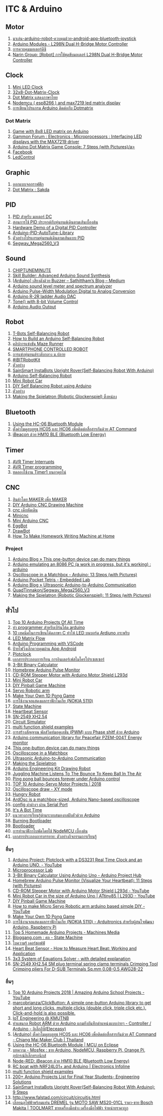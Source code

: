 # ITC & Arduino

<h2>Motor </h2>
<ol>
  <li> <a href="http://thaiopensource.org/%E0%B8%A1%E0%B8%B2%E0%B9%80%E0%B8%A5%E0%B9%88%E0%B8%99-arduino-robot-%E0%B8%84%E0%B8%A7%E0%B8%9A%E0%B8%84%E0%B8%B8%E0%B8%A1%E0%B8%94%E0%B9%89%E0%B8%A7%E0%B8%A2-android-app-bluetooth-joystick-%E0%B8%81/">มาเล่น-arduino-robot-ควบคุมด้วย-android-app-bluetooth-joystick</a></li>
  <li> <a href="https://www.instructables.com/id/Arduino-Modules-L298N-Dual-H-Bridge-Motor-Controll/">Arduino Modules - L298N Dual H-Bridge Motor Controller</a></li>
  <li> <a href="https://www.ioxhop.com/article/99/%E0%B8%81%E0%B8%B2%E0%B8%A3%E0%B8%84%E0%B8%A7%E0%B8%9A%E0%B8%84%E0%B8%B8%E0%B8%A1%E0%B8%A1%E0%B8%AD%E0%B9%80%E0%B8%95%E0%B8%AD%E0%B8%A3%E0%B9%8C%E0%B8%94%E0%B8%B5%E0%B8%8B%E0%B8%B5?fbclid=IwAR0JKo-iTfs7XFO-1knfLJhEn0jcEHd5qx_mcj1P0ApHWc4cyECSUgx-NSw">การควบคุมมอเตอร์ดีซี</a></li>  
<li> <a href="http://naringroup.blogspot.com/2016/03/robot-l298n-dual-h-bridge-motor.html">Narin Group: [Robot] การใช้ชุดขับมอเตอร์ L298N Dual H-Bridge Motor Controller</a></li>

</ol>  

<h2>Clock </h2>
<ol>
    <li> <a href="https://123led.wordpress.com/mini-led-clock/">Mini LED Clock</a></li>
    <li> <a href="https://github.com/ioxhop/32x8-Dot-Matrix-Clock/tree/master/Clock_ESP8266">32x8-Dot-Matrix-Clock</a></li>  
    <li> <a href="https://www.youtube.com/user/mrcybero/search?query=DOT">Dot Matrix แสดงภาษาไทย</a></li>
    <li> <a href="https://www.youtube.com/watch?v=dzuMXUQwKx8&feature=youtu.be">Nodemcu ( esp8266 ) and max7219 led matrix display</a></li>  
    <li> <a href="https://www.youtube.com/watch?v=GjYIhbgLgCc">การเขียนโปรแกรม Arduino ติดต่อกับ Dotmatrix</a></li>  
</ol>  

<h3>Dot Matrix</h3>
<ol>
  <li> <a href="http://blog.itdxer.com/2016/09/26/arduino-game.html">Game with 8x8 LED matrix on Arduino</a></li>
<li> <a href="http://www.gammon.com.au/forum/?id=11516">Gammon Forum : Electronics : Microprocessors : Interfacing LED displays with the MAX7219 driver</a></li>
<li> <a href="https://www.instructables.com/id/Arduino-Dot-Matrix-Game-Console/">Arduino Dot Matrix Game Console: 7 Steps (with Pictures)/a></li>
<li> <a href="https://www.facebook.com/highvoltagestech/videos/548443945598391/?hc_ref=ARQ8Lxem58tjdyesdXL06np7Su1mCi4n2uiNdybE-iy5wdBojvo531o1AfuvT8xV2Iw&__xts__[0]=68.ARBft21na3ClHUaxc-6LxtBfIlUqdGZlhsWT4cdSPwj_tKkZhfKJzX0mlAdDgTR57_FcVrsYBpI8WJwXVjKrbmgr4gZHtQoTndErHkelUjXjD7bKSvwBetYS18fmgv_yDMkMz7TXXfwSRbvAFrF9Fbj2O6xuxj05DhOVp3Cm5mMCjlBhiDAB4n6_HwPAWGRmNATYb0wZ7QShHrpDhs1XwbHlyUoWBqRZPin0uR8DwA&__tn__=FC-R">Facebook </a></li>
<li> <a href="http://wayoda.github.io/LedControl/pages/software">LedControl</a></li>
</ol>

<h2>Graphic </h2>
<ol>
    <li> <a href="https://www.facebook.com/groups/arduino.thai/permalink/3079294805446609/">ออกแบบจอกราฟฟิก</a></li>  
    <li> <a href="https://www.facebook.com/groups/arduino.thai/permalink/3443815432327876/">Dot Matrix : Sakda </a></li>    
</ol>  

<h2>PID </h2>
<ol>
    <li> <a href="https://medium.com/@waratep/pid-%E0%B8%AA%E0%B8%B3%E0%B8%AB%E0%B8%A3%E0%B8%B1%E0%B8%9A-%E0%B8%A1%E0%B8%AD%E0%B9%80%E0%B8%95%E0%B8%AD%E0%B8%A3%E0%B9%8C-dc-8014f79b5a7d">PID สำหรับ มอเตอร์ DC</a></li>
    <li> <a href="https://www.youtube.com/watch?v=zVbqXbINK68">สอนการใช้ PID ประยุกต์กับหุ่นยนต์เดินตามเส้นเบื้องต้น</a></li>
    <li> <a href="https://www.youtube.com/watch?v=fusr9eTceEo">Hardware Demo of a Digital PID Controller</a></li>
    <li> <a href="https://github.com/br3ttb/Arduino-PID-AutoTune-Library">Arduino-PID-AutoTune-Library</a></li>
    <li> <a href="http://www.princebot.net/article/12/%E0%B8%95%E0%B8%B1%E0%B8%A7%E0%B8%AD%E0%B8%A2%E0%B9%88%E0%B8%B2%E0%B8%87%E0%B9%82%E0%B8%9B%E0%B8%A3%E0%B9%81%E0%B8%81%E0%B8%A3%E0%B8%A1%E0%B8%AB%E0%B8%B8%E0%B9%88%E0%B8%99%E0%B8%A2%E0%B8%99%E0%B8%95%E0%B9%8C%E0%B9%80%E0%B8%94%E0%B8%B4%E0%B8%99%E0%B8%95%E0%B8%B2%E0%B8%A1%E0%B9%80%E0%B8%AA%E0%B9%89%E0%B8%99%E0%B9%81%E0%B8%9A%E0%B8%9A-pid-%E0%B8%A2%E0%B9%89%E0%B8%B3%E0%B8%99%E0%B8%B0%E0%B8%95%E0%B8%B1%E0%B8%A7%E0%B8%AD%E0%B8%A2%E0%B9%88%E0%B8%B2%E0%B8%87-555?fbclid=IwAR2NVzwmXdKiw4FscjEYYgxv3u5igfzFLtJnnEiq31QDFzd4GaytqM1-DLo">ตัวอย่างโปรแกรมหุ่นยนต์เดินตามเส้นแบบ PID</a></li>
    <li> <a href="https://github.com/QuadTinnakon/Segway_Mega2560_V3">Segway_Mega2560_V3 </a></li>
</ol> 

<h2>Sound </h2>
<ol>
    <li> <a href="http://chiptuneminute.blogspot.com/">CHIPTUNEMINUTE </a></li>
    <li> <a href="https://makezine.com/projects/make-35/advanced-arduino-sound-synthesis/">Skill Builder: Advanced Arduino Sound Synthesis </a></li> 
    <li> <a href="https://medium.com/sathittham/arduino-%E0%B9%80%E0%B8%AA%E0%B8%B5%E0%B8%A2%E0%B8%87%E0%B8%94%E0%B8%B1%E0%B8%87%E0%B8%94%E0%B9%89%E0%B8%A7%E0%B8%A2-buzzer-b32b0482e8d8   ">[Arduino] เสียงดังด้วย Buzzer – Sathittham’s Blog – Medium </a></li> 
    <li> <a href="https://blog.yavilevich.com/2016/08/arduino-sound-level-meter-and-spectrum-analyzer/">Arduino sound level meter and spectrum analyzer </a></li>
    <li> <a href="https://www.instructables.com/id/Arduino-Pulse-Width-Modulation-Digital-to-Analog-C/">Arduino Pulse-Width Modulation Digital to Analog Conversion </a></li>
    <li> <a href="http://pcarduino.blogspot.com/2013/11/arduino-r-2r-ladder-audio-dac.html">Arduino R-2R ladder Audio DAC </a></li>  
    <li> <a href="https://create.arduino.cc/projecthub/connornishijima/tone-with-8-bit-volume-control-no-extra-components-370c66?ref=platform&ref_id=424_recent___&offset=8">Tone() with 8-bit Volume Control </a></li>
    <li> <a href="https://www.instructables.com/id/Arduino-Audio-Output/">Arduino Audio Output</a></li>  
  </ol> 

<h2>Robot </h2>
<ol>
  <li> <a href="https://www.facebook.com/iot.kmutnb/posts/286096828677745">T-Bots Self-Balancing Robot  </a></li>    
  <li> <a href="https://maker.pro/arduino/projects/build-arduino-self-balancing-robot/">How to Build an Arduino Self-Balancing Robot </a></li>  
  <li> <a href="https://www.facebook.com/groups/248804759327872/permalink/295699811305033/">คลิปการแข่งขัน Maze Runner </a></li>  
  <li> <a href="https://www.instructables.com/id/SMARTPHONE-CONTROLLED-ROBOT-USING-BLE-40-/?fbclid=IwAR29miQnXxocnD0syK2yWMxKFcAdHk2_vFhQHyx5Jjn3rdmpHoHi2tfVg3g">SMARTPHONE CONTROLLED ROBOT </a></li>
  <li> <a href="https://www.facebook.com/krumonrobot/videos/2779247108756002/">การแข่งหุ่นยนต์ระดับกลาง ม.ปลาย </a></li>
  <li> <a href="https://www.facebook.com/watch/?v=482581338920494">#iBITRobotKit </a></li>
  <li> <a href="https://www.facebook.com/watch/?v=289365478400888">ตัวอย่าง </a></li>  
  <li> <a href="https://www.instructables.com/id/InstaBots-Upright-Rover/">SainSmart InstaBots Upright Rover(Self-Balancing Robot With Arduino) </a></li>    
  <li> <a href="https://www.instructables.com/id/Arduino-Self-Balancing-Robot-1/?fbclid=IwAR0GhxMe6stV3ckEICx9YI5F6jkDXjyIZXFTp3wGXKFYKbfdRrUqtId0wLU">Arduino Self-Balancing Robot</a></li>      
  <li> <a href="https://www.youtube.com/watch?v=ETPhiqBqXEY&fbclid=IwAR10eX_h0YlIIHorL2tO662mTfQun0A1aRjzYKv1ebtaX-Qgm9Y03PthtLw">Mini Robot Car </a></li>    
  <li> <a href="https://circuitdigest.com/microcontroller-projects/arduino-based-self-balancing-robot?fbclid=IwAR04Ub61W0Xh3NxR3Vi8CqqGMzwj_lMzpiTOMSvCRGp4_YwMF3Khw6Lveew">DIY Self Balancing Robot using Arduino </a></li>  
  <li> <a href="https://www.facebook.com/watch/?v=289365478400888">ตัวอย่าง </a></li>    
  <li> <a href="https://www.instructables.com/id/Making-the-Spielatron-Robotic-Glockenspiel/">Making the Spielatron (Robotic Glockenspiel) ติ้งหน่อง</a></li>      
  </ol> 
  
<h2>Bluetooth </h2>
<ol>
    <li> <a href="https://mcuoneclipse.com/2013/06/19/using-the-hc-06-bluetooth-module/">Using the HC-06 Bluetooth Module </a></li> 
    <li> <a href="https://archive.cmmakerclub.com/2016/10/micro/arduino-2/arduino-%E0%B8%95%E0%B8%B1%E0%B9%89%E0%B8%87%E0%B8%84%E0%B9%88%E0%B8%B2%E0%B9%82%E0%B8%A1%E0%B8%94%E0%B8%B9%E0%B8%A5%E0%B8%9A%E0%B8%A5%E0%B8%B9%E0%B8%97%E0%B8%B9%E0%B8%98-hc05-%E0%B9%81%E0%B8%A5/">ตั้งค่าโมดูลบลูทูธ HC05 และ HC06 เพื่อติดต่อสื่อสารกันด้วย AT Command </a></li>   
    <li> <a href="http://noderedsupotsaeea.blogspot.com/2017/01/ibeacon-hm10-ble-bluetooth-low-energy.html">iBeacon ด้วย HM10 BLE (Bluetooth Low Energy)  </a></li> 
 </ol> 
 
 <h2>Timer </h2>
<ol>
    <li> <a href="http://exploreembedded.com/wiki/AVR_Timer_Interrupts">AVR Timer Interrupts  </a></li>    
    <li> <a href="https://exploreembedded.com/wiki/AVR_Timer_programming">AVR Timer programming   </a></li>    
    <li> <a href="https://menglab.blogspot.com/2018/06/timer1.html?m=1&fbclid=IwAR19pEAIHbdNqHlYlcuVS3bGg2D3Fqc9xmtM0lg5PPiOW4jM1oXkp8dGLDQ">ทดลองใช้งาน Timer1 บนอาดุยโน่   </a></li>      
</ol>   
 
<h2>CNC </h2>
<ol> 
    <li> <a href="https://www.zonemaker.com/">สินค้าโดย MAKER เพื่อ MAKER </a></li> 
    <li> <a href="https://www.instructables.com/id/DIY-Arduino-Drawing-Machine/">DIY Arduino CNC Drawing Machine </a></li> 
    <li> <a href="https://aofcnc.blogspot.com/">cnc เด็กหัดเดิน  </a></li> 
    <li> <a href="http://panmaneecnc.blogspot.com/2017/04/cnc-controller-estlcam.html">Minicnc  </a></li> 
    <li> <a href="https://create.arduino.cc/projecthub/me_zain/mini-arduino-cnc-7e4e30?ref=platform&ref_id=424_recent_30days__&offset=7">Mini Arduino CNC </a></li> 
    <li> <a href="https://www.facebook.com/watch/?v=361326701170840">EggBot </a></li>   
    <li> <a href="https://hackaday.com/2018/09/16/drawbot-badge-represents-the-cnc-world-in-badge-design/?fbclid=IwAR2vH6CknObMbmIQS4-zJtGG3SmvESfHda_eEAvmeM2Q4w30W6dAWlu2gVg">DrawBot </a></li>   
    <li> <a href="https://www.youtube.com/watch?v=nkO8--Zyl8w&fbclid=IwAR3f64QE2mOCTIzxP_FgYciMMt97FSWsZyr6h0VVZEfCqPCv75O7VAEZucU">How To Make Homework Writing Machine at Home </a></li>     
</ol>

<h3>Project</h3>
<ol>
<li> <a href="https://blog.arduino.cc/2018/12/10/this-one-button-device-can-do-many-things/   ">Arduino Blog » This one-button device can do many things </a></li>  
<li> <a href="https://www.reddit.com/r/arduino/comments/6sdtxr/arduino_emulating_an_8086_pc_a_work_in_progress/   ">Arduino emulating an 8086 PC (a work in progress, but it's working) : arduino </a></li>  
<li> <a href="https://www.instructables.com/id/Oscilloscope-in-a-Matchbox-Arduino/   ">Oscilloscope in a Matchbox - Arduino: 13 Steps (with Pictures) </a></li>    
<li> <a href="http://embedded-lab.com/blog/arduino-pocket-tetris/   ">Arduino Pocket Tetris - Embedded Lab </a></li>  
<li> <a href="https://blog.arduino.cc/2018/06/01/ultrasonic-arduino-to-arduino-communication/   ">Arduino Blog » Ultrasonic Arduino-to-Arduino Communication </a></li>  
<li> <a href="https://github.com/QuadTinnakon/Segway_Mega2560_V3   ">QuadTinnakon/Segway_Mega2560_V3 </a></li>   
<li> <a href="http://www.instructables.com/id/Making-the-Spielatron-Robotic-Glockenspiel/   ">Making the Spielatron (Robotic Glockenspiel): 11 Steps (with Pictures) </a></li>     
</ol>  

<h2>ทั่วไป </h2>
<ol>
    <li> <a href="https://www.youtube.com/watch?v=3p6wQm_LqMo">Top 10 Arduino Projects Of All Time </a></li>       
    <li> <a href="https://www.facebook.com/groups/arduino.thai/permalink/3117072668335489/">ทำ programmer สำหรับเบิร์นโค้ด arduino </a></li>      
    <li> <a href="https://www.facebook.com/iot.kmutnb/posts/479693739318052">10 เทคนิคในการเขียนโค้ดภาษา C ทำให้ LED บนบอร์ด Ardiuno กระพริบ </a></li>    
    <li> <a href="https://www.facebook.com/watch/?v=548443945598391">LED Matrix Flow </a></li>  
    <li> <a href="https://www.dmcinfo.com/latest-thinking/blog/id/9484/arduino-programming-with-vscode">Arduino Programming with VSCode </a></li>    
    <li> <a href="https://www.youtube.com/watch?v=NlbvbDItu1M">ป้ายไฟวิ่งเล็กควบคุมผ่าน App Android </a></li>    
    <li> <a href="https://www.youtube.com/watch?v=2DZSj8b2RGw">Plotclock </a></li>   
    <li> <a href="http://narong.ece.engr.tu.ac.th/microlab/document/index.php">เอกสารประกอบการเรียน การอินเตอร์เฟสไมโครโปรเซสเซอร์ </a></li>   
    <li> <a href="https://create.arduino.cc/projecthub/22warehamD/3-bit-binary-calculator-using-arduino-uno-e9d93b">3-Bit Binary Calculator </a></li>   
    <li> <a href="https://www.instructables.com/id/Homebrew-Arduino-Pulse-Monitor-Visualize-Your-Hear/">Homebrew Arduino Pulse Monitor </a></li>   
    <li> <a href="https://www.youtube.com/watch?v=3kZPqMbo1SY&feature=youtu.be">CD-ROM Stepper Motor with Arduino Motor Shield L293d </a></li>     
    <li> <a href="https://www.youtube.com/watch?v=ETPhiqBqXEY&feature=youtu.be">Mini Robot Car </a></li>  
    <li> <a href="https://www.facebook.com/watch/?v=1048763375276008">DIY Pinball Game Machine </a></li>  
    <li> <a href="https://www.youtube.com/watch?v=MCYJAyIXBdA">Servo Robotic arm </a></li>    
    <li> <a href="https://www.instructables.com/id/Make-Your-Own-1D-Pong-Game/">Make Your Own 1D Pong Game </a></li>  
    <li> <a href="https://www.arduitronics.com/article/61/%E0%B8%81%E0%B8%B2%E0%B8%A3%E0%B9%83%E0%B8%8A%E0%B9%89%E0%B8%87%E0%B8%B2%E0%B8%99%E0%B8%88%E0%B8%AD%E0%B9%81%E0%B8%AA%E0%B8%94%E0%B8%87%E0%B8%9C%E0%B8%A5%E0%B8%81%E0%B8%A3%E0%B8%B2%E0%B8%9F%E0%B8%B4%E0%B8%81%E0%B9%82%E0%B8%99%E0%B9%80%E0%B8%81%E0%B8%B5%E0%B8%A2-nokia-5110">การใช้งานจอแสดงผลกราฟิกโนเกีย (NOKIA 5110) </a></li>  
    <li> <a href="https://www.bloggang.com/mainblog.php?id=zol&month=12-07-2009&group=10&gblog=119">State Machine</a></li>  
    <li> <a href="https://www.elprocus.com/heartbeat-sensor-working-application/">Heartbeat Sensor </a></li>    
    <li> <a href="https://www.mcucity.com/product/864/sn-2549-xh2-54-sm-plug-terminal-spring-clamp-terminals-crimping-tool-crimping-pliers-for-d-sub-termi-2">SN-2549 XH2.54 </a></li>    
    <li> <a href="http://www.falstad.com/circuit/circuitjs.html">Circuit Simulator </a></li>  
    <li> <a href="http://arduinolearning.com/code/multi-function-shield-examples.php">multi function shield examples </a></li>    
    <li> <a href="https://eleceasy.com/t/pwm-phase-shitf-arduino/615?u=archer&fbclid=IwAR2RwIsnQVzpUj7Xgh6tUPCasMSXzszcGAkdA8LDw6l60_TX0PXP_BaTV-E">การสร้างสัญญาณ พัลส์วิดท์มอดูเลชั่น (PWM) แบบ Phase shitf ด้วย Arduino </a></li>    
    <li> <a href="https://github.com/olehs/PZEM004T?fbclid=IwAR0wEkSl6YYlXnZSZkSbzD4rrbrs5xzqeZpltDSQ3GwBxBGzI1RR3HW6MzQ">Arduino communication library for Peacefair PZEM-004T Energy monitor  </a></li>  
    <li> <a href="https://blog.arduino.cc/2018/12/10/this-one-button-device-can-do-many-things/">This one-button device can do many things </a></li>  
    <li> <a href="https://www.instructables.com/id/Oscilloscope-in-a-Matchbox-Arduino/">Oscilloscope in a Matchbox </a></li>
    <li> <a href="https://blog.arduino.cc/2018/06/01/ultrasonic-arduino-to-arduino-communication/">Ultrasonic Arduino-to-Arduino Communication </a></li>
    <li> <a href="https://www.instructables.com/id/Making-the-Spielatron-Robotic-Glockenspiel/">Making the Spielatron </a></li>
    <li> <a href="https://www.facebook.com/watch/?v=10155504756781641">Arduino Engineering Kit Drawing Robot </a></li>
    <li> <a href="https://hackaday.com/2018/07/25/juggling-machine-listens-to-the-bounce-to-keep-ball-in-the-air/?fbclid=IwAR09sVKAtq2QPv7FkyIqzEqYKvd76IFLjfITn9n_qzUtFTw4pxtOTJsQ7qI">Juggling Machine Listens To The Bounce To Keep Ball In The Air </a></li>  
    <li> <a href="https://blog.arduino.cc/2018/07/25/ping-pong-ball-bounces-forever-under-arduino-control/?fbclid=IwAR0c0LnN-ysCngc3f8WfDfq7As2XrrUlZvB2BiSD3jQuc4ENqrZyjSfCFUQ">Ping pong ball bounces forever under Arduino control </a></li>  
    <li> <a href="https://www.youtube.com/watch?v=Ogm3ITBxkL8&fbclid=IwAR012KkuiUKlJ8AWY21KX0ou5GNx-73o7uJ424pNpAdmp4BAy0eWHKk6n-k">TOP 10 Arduino-Servo Motor Projects | 2018 </a></li>  
    <li> <a href="http://www.electronoobs.com/eng_arduino_tut63.php?fbclid=IwAR09D-h0XavxAQ-vi1lUhhiHmCmAlDhEyAYamHiF4M8BOk4eMwLRMLH6BFQ">Oscilloscope draw - XY mode  </a></li>  
    <li> <a href="https://www.youtube.com/watch?v=KfP_LfUiwdc&fbclid=IwAR1gwhPs3V4jM2zdkK1OFHYs5KiXjAehDzVs3wxYUnwvPfScq5gZx_KRrEQ">Hungry Robot  </a></li>  
    <li> <a href="https://blog.arduino.cc/2018/09/19/ardosc-is-a-matchbox-sized-arduino-nano-based-oscilloscope/?fbclid=IwAR3sRk4mz2_SfvrqY1hDHchuS0GrstTrfmB9LpBQZZbCisKuFFexOXTUaLM">ArdOsc is a matchbox-sized, Arduino Nano-based oscilloscope </a></li>    
    <li> <a href="https://www.facebook.com/groups/arduino.thai/permalink/2096062827103150/">config ค่าต่างๆ ผ่าน Serial Port </a></li>    
    <li> <a href="https://www.facebook.com/watch/?v=267197853955660">It's A Bot Time </a></li>    
    <li> <a href="https://www.iot.eng.kmutnb.ac.th/pub/docs/2018/learning_with_arduino/">แนวทางการเรียนรู้ด้านระบบสมองกลฝังตัวด้วย Arduino  </a></li>      
    <li> <a href="https://www.playbotix.com/2018/12/usbasp.html?m=1&fbclid=IwAR19oOWbo67TcCTXV-H13B-9Iif_yj60Nt-ZNdVcXFQA1b1BOwEWWe1xCc8">Burning Bootloader  </a></li>    
    <li> <a href="https://www.facebook.com/groups/448555958824892/permalink/890088838004933/">Bootloader </a></li>      
    <li> <a href="https://www.youtube.com/watch?v=o9LO2ACAcVs&fbclid=IwAR18pahKUwSdsdszv9Ws3ZFV08zlY2yIhiQaGtegmCojIysbSMOfBf2nZ6g">การทำนาฬิกาใบพัดโดยใช้ NodeMCU เบื้องต้น </a></li>     
    <li> <a href="https://www.iot.eng.kmutnb.ac.th/pub/docs/electronics_and_coding_labs/?fbclid=IwAR0olp-18mgUNjyGBHrNl96v3CBcB0FYjYsLOX4Xf_4Bz4obPHVXQienISU">เอกสารประกอบการบรรยาย: ตัวอย่างกิจกรรมการเรียนรู้  </a></li>     
  </ol>    

  <h3>อื่นๆ</h3>
<ol>
<li> <a href="https://www.youtube.com/watch?v=2DZSj8b2RGw   ">Arduino Project: Plotclock with a DS3231 Real Time Clock and an Arduino UNO. - YouTube </a></li>  
<li> <a href="http://narong.ece.engr.tu.ac.th/microlab/document/index.php   ">Microprocessor Lab </a></li>  
<li> <a href="https://create.arduino.cc/projecthub/22warehamD/3-bit-binary-calculator-using-arduino-uno-e9d93b   ">3-Bit Binary Calculator Using Arduino Uno - Arduino Project Hub </a></li>    
<li> <a href="https://www.instructables.com/id/Homebrew-Arduino-Pulse-Monitor-Visualize-Your-Hear/   ">Homebrew Arduino Pulse Monitor (Visualize Your Heartbeat): 11 Steps (with Pictures) </a></li>  
<li> <a href="https://www.youtube.com/watch?v=3kZPqMbo1SY&feature=youtu.be   ">CD-ROM Stepper Motor with Arduino Motor Shield L293d - YouTube </a></li>  
<li> <a href="https://www.youtube.com/watch?v=ETPhiqBqXEY&feature=youtu.be   ">Mini Robot Car in the size of Arduino Uno | ATtiny85 | L293D - YouTube </a></li>  
<li> <a href="https://www.facebook.com/punjabkesarijugaad/videos/1048763375276008/   ">DIY Pinball Game Machine </a></li>  
<li> <a href="https://www.youtube.com/watch?v=MCYJAyIXBdA   ">How to make Micro Servo Robotic arm arduino based simple DIY - YouTube </a></li>  
<li> <a href="http://www.instructables.com/id/Make-Your-Own-1D-Pong-Game/   ">Make Your Own 1D Pong Game </a></li>    
<li> <a href="https://www.arduitronics.com/article/61/%E0%B8%81%E0%B8%B2%E0%B8%A3%E0%B9%83%E0%B8%8A%E0%B9%89%E0%B8%87%E0%B8%B2%E0%B8%99%E0%B8%88%E0%B8%AD%E0%B9%81%E0%B8%AA%E0%B8%94%E0%B8%87%E0%B8%9C%E0%B8%A5%E0%B8%81%E0%B8%A3%E0%B8%B2%E0%B8%9F%E0%B8%B4%E0%B8%81%E0%B9%82%E0%B8%99%E0%B9%80%E0%B8%81%E0%B8%B5%E0%B8%A2-nokia-5110   ">การใช้งานจอแสดงผลกราฟิกโนเกีย (NOKIA 5110) - Arduitronics สำหรับผู้สนใจพัฒนา Arduino, Raspberry Pi</a></li>  
<li> <a href="http://machinesmedia.com/top-5-homemade-arduino-projects/   ">Top 5 Homemade Arduino Projects - Machines Media </li>  
<li> <a href="https://www.bloggang.com/mainblog.php?id=zol&month=12-07-2009&group=10&gblog=119   ">Bloggang.com : ศล - State Machine </a></li> 
<li> <a href="http://www.wicec.ac.th/web/ebook/ep1/content_kir.htm   ">ใบความรู้ เคอร์ชอฟฟ์ </a></li>
<li> <a href="https://www.elprocus.com/heartbeat-sensor-working-application/   ">Heart Beat Sensor - How to Measure Heart Beat: Working and Application </a></li>
<li> <a href="https://www.mathportal.org/calculators/system-of-equations-solver/system-3x3.php   ">3x3 System of Equations Solver - with detailed explanation </a></li>
<li> <a href="https://www.mcucity.com/product/864/sn-2549-xh2-54-sm-plug-terminal-spring-clamp-terminals-crimping-tool-crimping-pliers-for-d-sub-termi-2   ">SN-2549 XH2.54 SM plug terminal spring clamp terminals Crimping Tool Crimping pliers For D-SUB Terminals Sq.mm 0.08-0.5 AWG28-22</a></li>

</ol>

<h3>อื่นๆ</h3>
<ol>
<li> <a href="https://www.youtube.com/watch?v=iuYq_rafFco&fbclid=IwAR1KKMXrZrlh9iSVAQi3DcmOq2NKbwUZjY5W8k-FjSKUXxtDRPhQ4lpr_rA   ">Top 10 Arduino Projects 2018 | Amazing Arduino School Projects - YouTube </a></li> 
<li> <a href="https://github.com/marcobrianza/ClickButton   ">marcobrianza/ClickButton: A simple one-button Arduino library to get short and long clicks, multiple clicks (double click, triple click etc.). Click-and-hold is also possible. </a></li> 
<li> <a href="https://www.iot.eng.kmutnb.ac.th/pub/docs/2018/learning_with_arduino/   ">IoT Engineering @ KMUTNB </a></li> 
<li> <a href="https://eleceasy.com/t/robot-arm-arduino/72   ">ทำแขนกล Robot ARM ด้วย Arduino แถมยังบันทึกตำแหน่งแบบง่ายๆ - Controller / Arduino - อิเล็กอีซี่(Eleceasy) </a></li> 
<li> <a href="http://archive.cmmakerclub.com/2016/10/micro/arduino-2/arduino-%E0%B8%95%E0%B8%B1%E0%B9%89%E0%B8%87%E0%B8%84%E0%B9%88%E0%B8%B2%E0%B9%82%E0%B8%A1%E0%B8%94%E0%B8%B9%E0%B8%A5%E0%B8%9A%E0%B8%A5%E0%B8%B9%E0%B8%97%E0%B8%B9%E0%B8%98-hc05-%E0%B9%81%E0%B8%A5/   ">[Arduino] ตั้งค่าโมดูลบลูทูธ HC05 และ HC06 เพื่อติดต่อสื่อสารกันด้วย AT Command - Chiang Mai Maker Club | Thailand </a></li> 
<li> <a href="https://mcuoneclipse.com/2013/06/19/using-the-hc-06-bluetooth-module/   ">Using the HC-06 Bluetooth Module | MCU on Eclipse </a></li>   
<li> <a href="https://www.mosfex.com/article   ">บทความ - Mosfex : ขาย Arduino, NodeMCU, Raspberry Pi, Orange Pi, อุปกรณ์อิเล็กทรอนิกส์  </a></li> 
<li> <a href="http://noderedsupotsaeea.blogspot.com/2017/01/ibeacon-hm10-ble-bluetooth-low-energy.html   ">Node-RED: iBeacon ด้วย HM10 BLE (Bluetooth Low Energy) </a></li> 
<li> <a href="http://www.electronicsinfoline.com/pin/37267/?utm_medium=social&utm_campaign=postplanner&utm_source=facebook.com   ">RC boat with NRF24L01+ and Arduino | Electronics Infoline </a></li> 
<li> <a href="http://arduinolearning.com/code/multi-function-shield-examples.php   ">multi function shield examples </a></li> 
<li> <a href="https://www.mechlectures.com/arduino-projects-list-final-year-students/   ">200+ Arduino Projects List for Final Year Students- Engineering Solutions </a></li> 
<li> <a href="http://www.instructables.com/id/InstaBots-Upright-Rover/   ">SainSmart InstaBots Upright Rover(Self-Balancing Robot With Arduino): 9 Steps </a></li>     
<li> <a href="http://www.falstad.com/circuit/circuitjs.html   ">http://www.falstad.com/circuit/circuitjs.html </a></li> 
<li> <a href="http://www.toolmartonline.com/index.php?option=com_virtuemart&Itemid=4&category_id=51&flypage=flypage.tpl&lang=th&limitstart=0&page=shop.product_details&product_id=969&vmcchk=1&Itemid=4   ">เลื่อยฉลุไฟฟ้าพร้อมแท่น DREMEL รุ่น MOTO SAW MS20-01CL ราคา-ขาย Bosch Makita | TOOLMART ขายเครื่องมือช่าง เครื่องมือไฟฟ้า จำหน่ายราคาถูก </a></li>     
</ol>     
